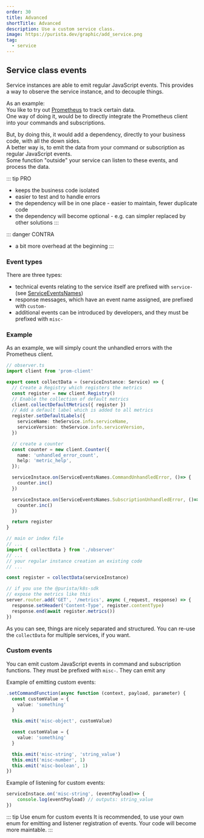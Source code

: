 ```yaml
---
order: 30
title: Advanced
shortTitle: Advanced
description: Use a custom service class.
image: https://purista.dev/graphic/add_service.png
tag:
  - service
---
```


## Service class events

Service instances are able to emit regular JavaScript events. This provides a way to observe the service instance, and to decouple things.

As an example:  
You like to try out [Prometheus](https://prometheus.io) to track certain data.  
One way of doing it, would be to directly integrate the Prometheus client into your commands and subscriptions.  

But, by doing this, it would add a dependency, directly to your business code, with all the down sides.  
A better way is, to emit the data from your command or subscription as regular JavaScript events.  
Some function "outside" your service can listen to these events, and process the data.

::: tip PRO

- keeps the business code isolated
- easier to test and to handle errors
- the dependency will be in one place - easier to maintain, fewer duplicate code
- the dependency will become optional - e.g. can simpler replaced by other solutions
:::

::: danger CONTRA

- a bit more overhead at the beginning
:::

### Event types

There are three types:

- technical events relating to the service itself are prefixed with `service-` (see [ServiceEventsNames](../../../api/enums/purista_core.ServiceEventsNames.md))
- response messages, which have an event name assigned, are prefixed with `custom-`
- additional events can be introduced by developers, and they must be prefixed with `misc-`

### Example

As an example, we will simply count the unhandled errors with the Prometheus client.

```typescript
// observer.ts
import client from 'prom-client'

export const collectData = (serviceInstance: Service) => {
  // Create a Registry which registers the metrics
  const register = new client.Registry()
  // Enable the collection of default metrics
  client.collectDefaultMetrics({ register })
  // Add a default label which is added to all metrics
  register.setDefaultLabels({
    serviceName: theService.info.serviceName,
    serviceVersion: theService.info.serviceVersion,
  })

  // create a counter
  const counter = new client.Counter({
    name: 'unhandled_error_count',
    help: 'metric_help',
  });

  serviceInstace.on(ServiceEventsNames.CommandUnhandledError, ()=> {
    counter.inc()
  })

  serviceInstace.on(ServiceEventsNames.SubscriptionUnhandledError, ()=> {
    counter.inc()
  })

  return register
}
```

```typescript
// main or index file
// ...
import { collectData } from './observer'
// ...
// your regular instance creation an existing code
// ...

const register = collectData(serviceInstance)

// if you use the @purista/k8s-sdk
// expose the metrics like this
server.router.add('GET', '/metrics', async (_request, response) => {
  response.setHeader('Content-Type', register.contentType)
  response.end(await register.metrics())
})

```

As you can see, things are nicely separated and structured. You can re-use the `collectData` for multiple services, if you want.

### Custom events

You can emit custom JavaScript events in command and subscription functions. They must be prefixed with `misc-`. They can emit any

Example of emitting custom events:

```typescript
.setCommandFunction(async function (context, payload, parameter) {
  const customValue = {
    value: 'something'
  }

  this.emit('misc-object', customValue)

  const customValue = {
    value: 'something'
  }

  this.emit('misc-string', 'string_value')
  this.emit('misc-number', 1)
  this.emit('misc-boolean', 1)
})
```

Example of listening for custom events:

```typescript
serviceInstace.on('misc-string', (eventPayload)=> {
    console.log(eventPayload) // outputs: string_value
})
```

::: tip Use enum for custom events
It is recommended, to use your own enum for emitting and listener registration of events. 
Your code will become more maintable.
:::
